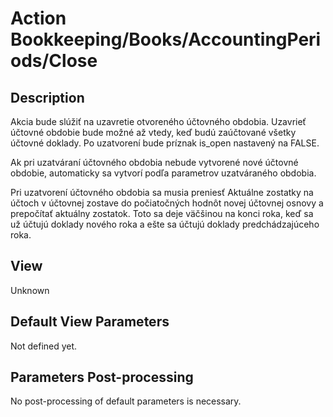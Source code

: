 # Action Bookkeeping/Books/AccountingPeriods/Close

## Description

Akcia bude slúžiť na uzavretie otvoreného účtovného obdobia. Uzavrieť účtovné obdobie bude možné až vtedy, keď budú zaúčtované všetky účtovné doklady. Po uzatvorení bude príznak is_open nastavený na FALSE.

Ak pri uzatváraní účtovného obdobia nebude vytvorené nové účtovné obdobie, automaticky sa vytvorí podľa parametrov uzatváraného obdobia.

Pri uzatvorení účtovného obdobia sa musia preniesť  Aktuálne zostatky na účtoch v účtovnej zostave do počiatočných hodnôt novej účtovnej osnovy a prepočítať aktuálny zostatok. Toto sa deje väčšinou na konci roka, keď sa už účtujú doklady nového roka a ešte sa účtujú doklady predchádzajúceho roka.

## View

Unknown

## Default View Parameters

Not defined yet.

## Parameters Post-processing

No post-processing of default parameters is necessary.